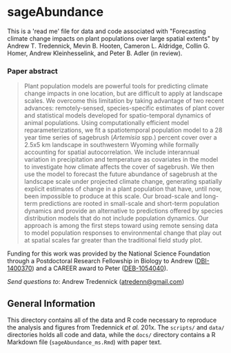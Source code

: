 # sageAbundance
This is a 'read me' file for data and code associated with "Forecasting climate change impacts on plant populations over large spatial extents" by Andrew T. Tredennick, Mevin B. Hooten, Cameron L. Aldridge, Collin G. Homer, Andrew Kleinhesselink, and Peter B. Adler (in review).

### Paper abstract
>Plant population models are powerful tools for predicting climate change
impacts in one location, but are difficult to apply at landscape scales.
We overcome this limitation by taking advantage of two recent advances:
remotely-sensed, species-specific estimates of plant cover and
statistical models developed for spatio-temporal dynamics of animal
populations. Using computationally efficient model reparameterizations,
we fit a spatiotemporal population model to a 28 year time series of
sagebrush (*Artemisia* spp.) percent cover over a 2.5x5 km
landscape in southwestern Wyoming while formally accounting for spatial
autocorrelation. We include interannual variation in precipitation and
temperature as covariates in the model to investigate how climate
affects the cover of sagebrush. We then use the model to forecast the
future abundance of sagebrush at the landscape scale under projected
climate change, generating spatially explicit estimates of change in a
plant population that have, until now, been impossible to produce at
this scale. Our broad-scale and long-term predictions are rooted in
small-scale and short-term population dynamics and provide an
alternative to predictions offered by species distribution models that
do not include population dynamics. Our approach is among the first
steps toward using remote sensing data to model population responses to
environmental change that play out at spatial scales far greater than
the traditional field study plot.

Funding for this work was provided by the National Science Foundation through a Postdoctoral Research Fellowship in Biology to Andrew ([DBI-1400370](http://www.nsf.gov/awardsearch/showAward?AWD_ID=1400370&HistoricalAwards=false)) and a CAREER award to Peter ([DEB-1054040](http://www.nsf.gov/awardsearch/showAward?AWD_ID=1054040&HistoricalAwards=false)).

_Send questions to_: Andrew Tredennick (atredenn@gmail.com)

General Information
-------------------
This directory contains all of the data and R code necessary to reproduce the analysis and figures from Tredennick *et al.* 201x. The ``scripts/`` and ``data/`` directories holds all code and data, while the ``docs/`` directory contains a R Markdown file (``sageAbundance_ms.Rmd``) with paper text.

